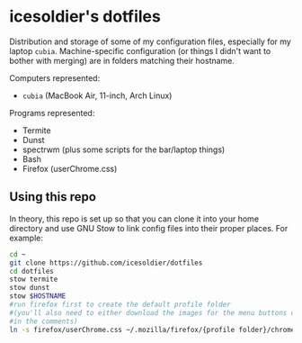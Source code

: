 # icesoldier's dotfiles

Distribution and storage of some of my configuration files, especially for my laptop `cubia`.
Machine-specific configuration (or things I didn't want to bother with merging) are in folders
matching their hostname.

Computers represented:

* `cubia` (MacBook Air, 11-inch, Arch Linux)

Programs represented:

* Termite
* Dunst
* spectrwm (plus some scripts for the bar/laptop things)
* Bash
* Firefox (userChrome.css)

## Using this repo

In theory, this repo is set up so that you can clone it into your home directory and use GNU Stow to
link config files into their proper places. For example:

```sh
cd ~
git clone https://github.com/icesoldier/dotfiles
cd dotfiles
stow termite
stow dunst
stow $HOSTNAME
#run firefox first to create the default profile folder
#(you'll also need to either download the images for the menu buttons or change the URLs to the ones
#in the comments)
ln -s firefox/userChrome.css ~/.mozilla/firefox/{profile folder}/chrome/
```
